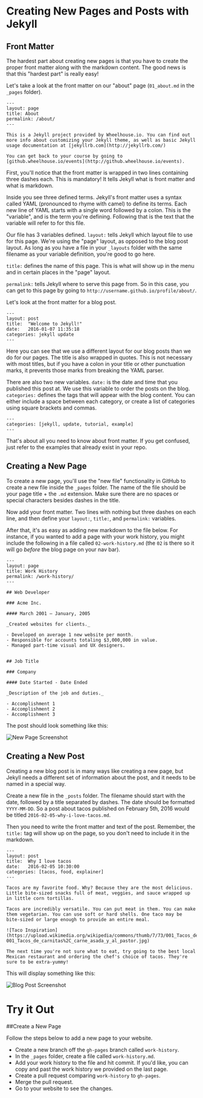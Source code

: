 # Creating New Pages and Posts with Jekyll

## Front Matter

The hardest part about creating new pages is that you have to create the proper front matter along with the markdown content. The good news is that this "hardest part" is really easy!

Let's take a look at the front matter on our "about" page (`01_about.md` in the `_pages` folder).

    ---
    layout: page
    title: About
    permalink: /about/
    ---

    This is a Jekyll project provided by Wheelhouse.io. You can find out more info about customizing your Jekyll theme, as well as basic Jekyll usage documentation at [jekyllrb.com](http://jekyllrb.com/)

    You can get back to your course by going to [github.wheelhouse.io/events](http://github.wheelhouse.io/events). 

First, you'll notice that the front matter is wrapped in two lines containing three dashes each. This is mandatory! It tells Jekyll what is front matter and what is markdown.

Inside you see three defined terms. Jekyll's front matter uses a syntax called YAML (pronounced to rhyme with camel) to define its terms. Each new line of YAML starts with a single word followed by a colon. This is the "variable", and is the term you're defining. Following that is the text that the variable will refer to for this file.

Our file has 3 variables defined. `layout:` tells Jekyll which layout file to use for this page. We're using the "page" layout, as opposed to the blog post layout. As long as you have a file in your `_layouts` folder with the same filename as your variable definition, you're good to go here.

`title:` defines the name of this page. This is what will show up in the menu and in certain places in the "page" layout.

`permalink:` tells Jekyll where to serve this page from. So in this case, you can get to this page by going to `http://username.github.io/profile/about/`.

Let's look at the front matter for a blog post.

    ---
    layout: post
    title:  "Welcome to Jekyll!"
    date:   2016-01-07 11:35:18
    categories: jekyll update
    ---

Here you can see that we use a different layout for our blog posts than we do for our pages. The title is also wrapped in quotes. This is not necessary with most titles, but if you have a colon in your title or other punctuation marks, it prevents those marks from breaking the YAML parser.

There are also two new variables. `date:` is the date and time that you published this post at. We use this variable to order the posts on the blog. `categories:` defines the tags that will appear with the blog content. You can either include a space between each category, or create a list of categories using square brackets and commas.

    ---
    categories: [jekyll, update, tutorial, example]
    ---

That's about all you need to know about front matter. If you get confused, just refer to the examples that already exist in your repo.

## Creating a New Page

To create a new page, you'll use the "new file" functionality in GitHub to create a new file inside the `_pages` folder. The name of the file should be your page title + the `.md` extension. Make sure there are no spaces or special characters besides dashes in the title. 

Now add your front matter. Two lines with nothing but three dashes on each line, and then define your `layout:`, `title:`, and `permalink:` variables.

After that, it's as easy as adding new markdown to the file below. For instance, if you wanted to add a page with your work history, you might include the following in a file called `02-work-history.md` (the `02` is there so it will go _before_ the blog page on your nav bar).

    ---
    layout: page
    title: Work History
    permalink: /work-history/
    ---

    ## Web Developer

    ### Acme Inc.

    #### March 2001 — January, 2005

    _Created websites for clients._

    - Developed on average 1 new website per month.
    - Responsible for accounts totaling $3,000,000 in value.
    - Managed part-time visual and UX designers.


    ## Job Title

    ### Company

    #### Date Started - Date Ended

    _Description of the job and duties._

    - Accomplishment 1
    - Accomplishment 2
    - Accomplishment 3


The post should look something like this:

![New Page Screenshot](https://raw.githubusercontent.com/wheelhouseio/curriculum-patchwork/master/images/gh-pages-page.png)

## Creating a New Post

Creating a new blog post is in many ways like creating a new page, but Jekyll needs a different set of information about the post, and it needs to be named in a special way.

Create a new file in the `_posts` folder. The filename should start with the date, followed by a title separated by dashes. The date should be formatted `YYYY-MM-DD`. So a post about tacos published on February 5th, 2016 would be titled `2016-02-05-why-i-love-tacos.md`. 

Then you need to write the front matter and text of the post. Remember, the `title:` tag will show up on the page, so you don't need to include it in the markdown.


    ---
    layout: post
    title:  Why I love tacos
    date:   2016-02-05 10:30:00
    categories: [tacos, food, explainer]
    ---

    Tacos are my favorite food. Why? Because they are the most delicious. Little bite-sized snacks full of meat, veggies, and sauce wrapped up in little corn tortillas.

    Tacos are incredibly versatile. You can put meat in them. You can make them vegetarian. You can use soft or hard shells. One taco may be bite-sized or large enough to provide an entire meal. 

    ![Taco Inspiration](https://upload.wikimedia.org/wikipedia/commons/thumb/7/73/001_Tacos_de_carnitas%2C_carne_asada_y_al_pastor.jpg/2560px-001_Tacos_de_carnitas%2C_carne_asada_y_al_pastor.jpg)

    The next time you're not sure what to eat, try going to the best local Mexican restaurant and ordering the chef's choice of tacos. They're sure to be extra-yummy!


This will display something like this:

![Blog Post Screenshot](https://raw.githubusercontent.com/wheelhouseio/curriculum-patchwork/master/images/gh-pages-blog.png)


# Try it Out
##Create a New Page


Follow the steps below to add a new page to your website.

* Create a new branch off the `gh-pages` branch called `work-history`.
* In the `_pages` folder, create a file called `work-history.md`.
* Add your work history to the file and hit commit. If you'd like, you can copy and past the work history we provided on the last page.
* Create a pull request comparing `work-history` to `gh-pages`.
* Merge the pull request.
* Go to your website to see the changes.